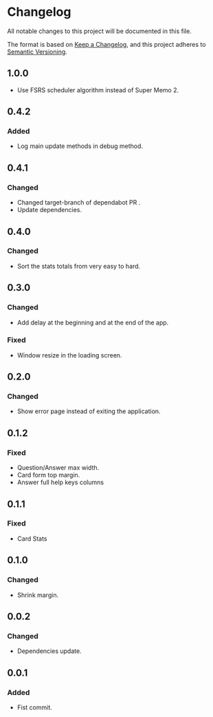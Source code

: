 # Changelog

All notable changes to this project will be documented in this file.

The format is based on [Keep a Changelog](https://keepachangelog.com/en/1.1.0/),
and this project adheres to [Semantic Versioning](https://semver.org/spec/v2.0.0.html).

## 1.0.0

- Use FSRS scheduler algorithm instead of Super Memo 2.

## 0.4.2

### Added

- Log main update methods in debug method.

## 0.4.1

### Changed

- Changed target-branch of dependabot PR .
- Update dependencies.

## 0.4.0

### Changed

- Sort the stats totals from very easy to hard.

## 0.3.0

### Changed

- Add delay at the beginning and at the end of the app.

### Fixed

- Window resize in the loading screen.

## 0.2.0

### Changed

- Show error page instead of exiting the application.

## 0.1.2

### Fixed

- Question/Answer max width.
- Card form top margin.
- Answer full help keys columns

## 0.1.1

### Fixed

- Card Stats

## 0.1.0

### Changed

- Shrink margin.

## 0.0.2

### Changed

- Dependencies update.

## 0.0.1

### Added

- Fist commit.
